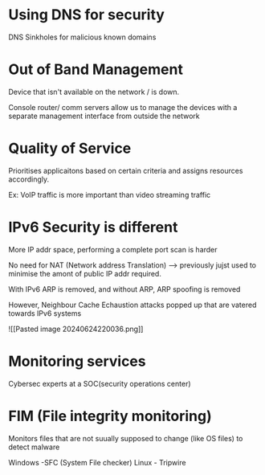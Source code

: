 
# Using DNS for security

DNS Sinkholes for malicious known domains


# Out of Band Management
Device that isn't available on the network / is down.

Console router/ comm servers allow us to manage the devices with a separate management interface from outside the network

# Quality of Service

Prioritises applicaitons based on certain criteria and assigns resources accordingly.

Ex: VoIP traffic is more important than video streaming traffic

# IPv6 Security is different

More IP addr space, performing a complete port scan is harder

No need for NAT (Network address Translation) --> previously jujst used to minimise the amont of public IP addr required.

With IPv6 ARP is removed, and without ARP, ARP spoofing is removed

However, Neighbour Cache Echaustion attacks popped up that are vatered towards IPv6 systems

![[Pasted image 20240624220036.png]]

# Monitoring services

Cybersec experts at a SOC(security operations center)

# FIM (File integrity monitoring)

Monitors files that are not suually supposed to change (like OS files) to  detect malware 

Windows -SFC (System File checker)
Linux - Tripwire


